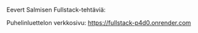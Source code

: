 Eevert Salmisen Fullstack-tehtäviä:

Puhelinluettelon verkkosivu: https://fullstack-p4d0.onrender.com